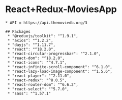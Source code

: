 # React+Redux-MoviesApp
    
    * API = https://api.themoviedb.org/3

    ## Packages
     * "@reduxjs/toolkit": "^1.9.1",
     * "axios": "^1.2.2",
     * "dayjs": "^1.11.7",
     * "react": "^18.2.0",
     * "react-circular-progressbar": "^2.1.0",
     * "react-dom": "^18.2.0",
     * "react-icons": "^4.7.1",
     * "react-infinite-scroll-component": "^6.1.0",
     * "react-lazy-load-image-component": "^1.5.6",
     * "react-player": "^2.11.0",
     * "react-redux": "^8.0.5",
     * "react-router-dom": "^6.6.2",
     * "react-select": "^5.7.0",
     * "sass": "^1.57.1"